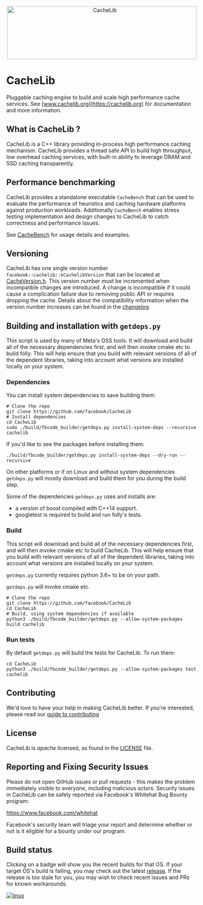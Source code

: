 <p align="center">
  <img width="500" height="140" alt="CacheLib" src="website/static/img/CacheLib-Logo-Large-transp.png">
</p>

# CacheLib

Pluggable caching engine to build and scale high performance cache services. See
[www.cachelib.org](https://cachelib.org) for documentation and more information.


## What is CacheLib ?

CacheLib is a C++ library providing in-process high performance caching
mechanism. CacheLib provides a thread safe API to build high throughput,
low overhead caching services, with built-in ability to leverage
DRAM and SSD caching transparently.


## Performance benchmarking

CacheLib provides a standalone executable `CacheBench` that can be used to
evaluate the performance of heuristics and caching hardware platforms against
production workloads. Additionally `CacheBench` enables stress testing
implementation and design changes to CacheLib to catch correctness and
performance issues.

See [CacheBench](https://cachelib.org/docs/Cache_Library_User_Guides/Cachebench_Overview) for usage details
and examples.

## Versioning
CacheLib has one single version number `facebook::cachelib::kCachelibVersion` that can be located at [CacheVersion.h](https://github.com/facebook/CacheLib/blob/main/cachelib/allocator/CacheVersion.h#L31). This version number must be incremented when incompatible changes are introduced. A change is incompatible if it could cause a complication failure due to removing public API or requires dropping the cache. Details about the compatibility information when the version number increases can be found in the [changelog](https://github.com/facebook/CacheLib/blob/main/CHANGELOG.md).


## Building and installation with `getdeps.py`

This script is used by many of Meta's OSS tools.  It will download and build all of the necessary dependencies first, and will then invoke cmake etc to build folly.  This will help ensure that you build with relevant versions of all of the dependent libraries, taking into account what versions are installed locally on your system.

### Dependencies

You can install system dependencies to save building them:

    # Clone the repo
    git clone https://github.com/facebook/CacheLib
    # Install dependencies
    cd CacheLib
    sudo ./build/fbcode_builder/getdeps.py install-system-deps --recursive cachelib

If you'd like to see the packages before installing them:

    ./build/fbcode_builder/getdeps.py install-system-deps --dry-run --recursive

On other platforms or if on Linux and without system dependencies `getdeps.py` will mostly download and build them for you during the build step.

Some of the dependencies `getdeps.py` uses and installs are:

  * a version of boost compiled with C++14 support.
  * googletest is required to build and run folly's tests.

### Build

This script will download and build all of the necessary dependencies first,
and will then invoke cmake etc to build CacheLib.  This will help ensure that you build with relevant versions of all of the dependent libraries, taking into account what versions are installed locally on your system.

`getdeps.py` currently requires python 3.6+ to be on your path.

`getdeps.py` will invoke cmake etc.

    # Clone the repo
    git clone https://github.com/facebook/CacheLib
    cd CacheLib
    # Build, using system dependencies if available
    python3 ./build/fbcode_builder/getdeps.py --allow-system-packages build cachelib

### Run tests

By default `getdeps.py` will build the tests for CacheLib. To run them:

    cd CacheLib
    python3 ./build/fbcode_builder/getdeps.py --allow-system-packages test cachelib



## Contributing

We'd love to have your help in making CacheLib better. If you're interested,
please read our [guide to contributing](CONTRIBUTING.md)



## License

CacheLib is *apache* licensed, as found in the [LICENSE](LICENSE) file.



## Reporting and Fixing Security Issues

Please do not open GitHub issues or pull requests - this makes the problem
immediately visible to everyone, including malicious actors. Security issues in
CacheLib can be safely reported via Facebook's Whitehat Bug Bounty program:

https://www.facebook.com/whitehat

Facebook's security team will triage your report and determine whether or not is
it eligible for a bounty under our program.


## Build status

Clicking on a badge will show you the recent builds for that OS. If your target OS's build is failing, you may check out the latest [release](https://github.com/facebook/CacheLib/releases). If the release is too stale for you, you may wish to check recent issues and PRs for known workarounds.


[![linux](https://github.com/facebook/CacheLib/actions/workflows/getdeps_linux.yml/badge.svg)](https://github.com/facebook/CacheLib/actions/workflows/getdeps_linux.yml)
